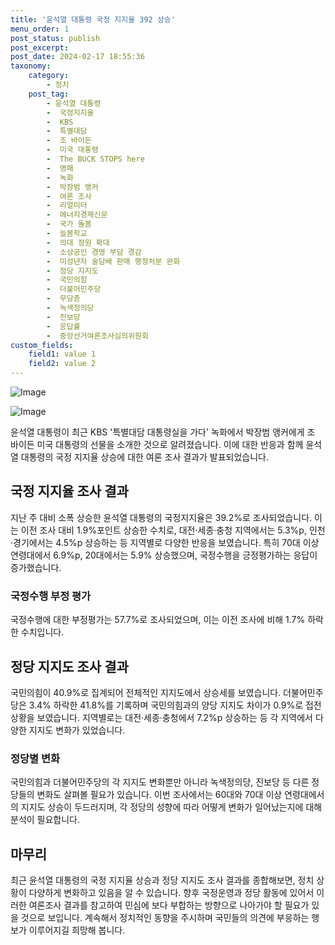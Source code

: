 ```yaml
---
title: '윤석열 대통령 국정 지지율 392 상승'
menu_order: 1
post_status: publish
post_excerpt: 
post_date: 2024-02-17 18:55:36
taxonomy:
    category:
        - 정치
    post_tag:
        - 윤석열 대통령
        -  국정지지율
        -  KBS
        -  특별대담
        -  조 바이든
        -  미국 대통령
        -  The BUCK STOPS here
        -  명패
        -  녹화
        -  박장범 앵커
        -  여론 조사
        -  리얼미터
        -  에너지경제신문
        -  국가 돌봄
        -  늘봄학교
        -  의대 정원 확대
        -  소상공인 경영 부담 경감
        -  미성년자 술담배 판매 행정처분 완화
        -  정당 지지도
        -  국민의힘
        -  더불어민주당
        -  무당층
        -  녹색정의당
        -  진보당
        -  응답률
        -  중앙선거여론조사심의위원회
custom_fields:
    field1: value 1
    field2: value 2
---
```


![Image](https://imgnews.pstatic.net/image/081/2024/02/12/0003429819_001_20240212095701146.jpg?type=w647)

![Image](https://imgnews.pstatic.net/image/081/2024/02/12/0003429819_002_20240212095701186.png?type=w647)

윤석열 대통령이 최근 KBS '특별대담 대통령실을 가다' 녹화에서 박장범 앵커에게 조 바이든 미국 대통령의 선물을 소개한 것으로 알려졌습니다. 이에 대한 반응과 함께 윤석열 대통령의 국정 지지율 상승에 대한 여론 조사 결과가 발표되었습니다. 
## 국정 지지율 조사 결과
지난 주 대비 소폭 상승한 윤석열 대통령의 국정지지율은 39.2%로 조사되었습니다. 이는 이전 조사 대비 1.9%포인트 상승한 수치로, 대전·세종·충청 지역에서는 5.3%p, 인천·경기에서는 4.5%p 상승하는 등 지역별로 다양한 반응을 보였습니다. 특히 70대 이상 연령대에서 6.9%p, 20대에서는 5.9% 상승했으며, 국정수행을 긍정평가하는 응답이 증가했습니다.
### 국정수행 부정 평가
국정수행에 대한 부정평가는 57.7%로 조사되었으며, 이는 이전 조사에 비해 1.7% 하락한 수치입니다. 
## 정당 지지도 조사 결과
국민의힘이 40.9%로 집계되어 전체적인 지지도에서 상승세를 보였습니다. 더불어민주당은 3.4% 하락한 41.8%를 기록하며 국민의힘과의 양당 지지도 차이가 0.9%로 접전 상황을 보였습니다. 지역별로는 대전·세종·충청에서 7.2%p 상승하는 등 각 지역에서 다양한 지지도 변화가 있었습니다.
### 정당별 변화
국민의힘과 더불어민주당의 각 지지도 변화뿐만 아니라 녹색정의당, 진보당 등 다른 정당들의 변화도 살펴볼 필요가 있습니다. 이번 조사에서는 60대와 70대 이상 연령대에서의 지지도 상승이 두드러지며, 각 정당의 성향에 따라 어떻게 변화가 일어났는지에 대해 분석이 필요합니다.
## 마무리
최근 윤석열 대통령의 국정 지지율 상승과 정당 지지도 조사 결과를 종합해보면, 정치 상황이 다양하게 변화하고 있음을 알 수 있습니다. 향후 국정운영과 정당 활동에 있어서 이러한 여론조사 결과를 참고하여 민심에 보다 부합하는 방향으로 나아가야 할 필요가 있을 것으로 보입니다. 계속해서 정치적인 동향을 주시하며 국민들의 의견에 부응하는 행보가 이루어지길 희망해 봅니다.
